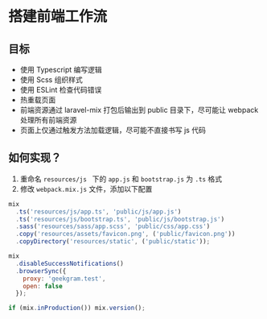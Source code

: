 # 搭建前端工作流

## 目标

* 使用 Typescript 编写逻辑
* 使用 Scss 组织样式
* 使用 ESLint 检查代码错误
* 热重载页面
* 前端资源通过 laravel-mix 打包后输出到 public 目录下，尽可能让 webpack 处理所有前端资源
* 页面上仅通过触发方法加载逻辑，尽可能不直接书写 js 代码

## 如何实现？

1. 重命名 `resources/js ` 下的 `app.js` 和 `bootstrap.js` 为 `.ts` 格式
2. 修改 `webpack.mix.js` 文件，添加以下配置

```js
mix
  .ts('resources/js/app.ts', 'public/js/app.js')
  .ts('resources/js/bootstrap.ts', 'public/js/bootstrap.js')
  .sass('resources/sass/app.scss', 'public/css/app.css')
  .copy('resources/assets/favicon.png', ('public/favicon.png'))
  .copyDirectory('resources/static', ('public/static'));

mix
  .disableSuccessNotifications()
  .browserSync({
    proxy: 'geekgram.test',
    open: false
  });

if (mix.inProduction()) mix.version();
```
